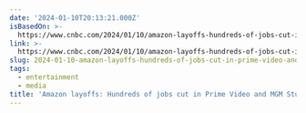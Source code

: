 ```yaml
---
date: '2024-01-10T20:13:21.000Z'
isBasedOn: >-
  https://www.cnbc.com/2024/01/10/amazon-layoffs-hundreds-of-jobs-cut-in-prime-video-and-mgm-studios.html
link: >-
  https://www.cnbc.com/2024/01/10/amazon-layoffs-hundreds-of-jobs-cut-in-prime-video-and-mgm-studios.html
slug: 2024-01-10-amazon-layoffs-hundreds-of-jobs-cut-in-prime-video-and-mgm-studios
tags:
  - entertainment
  - media
title: 'Amazon layoffs: Hundreds of jobs cut in Prime Video and MGM Studios'
---
```


